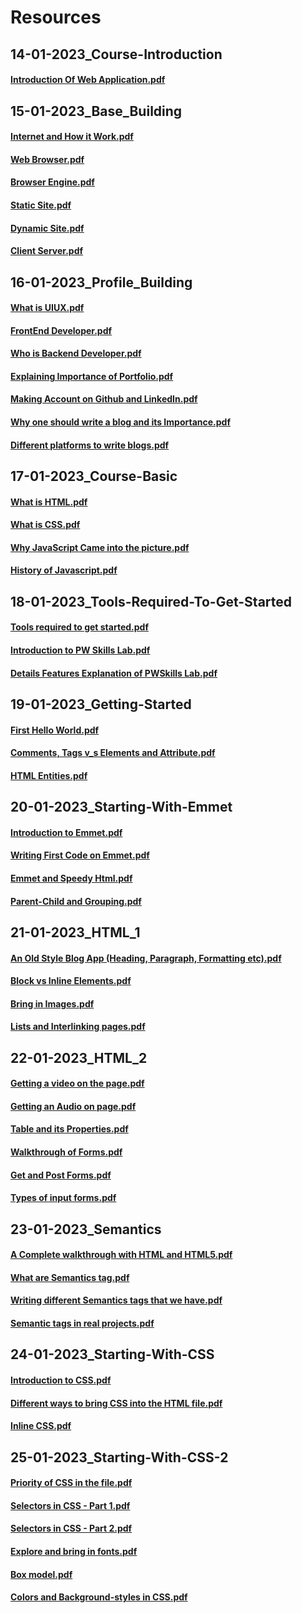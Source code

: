 # Resources

## 14-01-2023_Course-Introduction

#### [Introduction Of Web Application.pdf](https://github.com/subhranil002/PWSkills-MERN_Stack-Sigma-Batch/blob/main/10001.%2014-01-2023_Course-Introduction/Introduction%20Of%20Web%20Application.pdf)

## 15-01-2023_Base_Building

#### [Internet and How it Work.pdf](https://github.com/subhranil002/PWSkills-MERN_Stack-Sigma-Batch/blob/main/10002.%2015-01-2023_Base_Building/1.%20Internet%20and%20How%20it%20Work.pdf)

#### [Web Browser.pdf](https://github.com/subhranil002/PWSkills-MERN_Stack-Sigma-Batch/blob/main/10002.%2015-01-2023_Base_Building/2.%20Web%20Browser.pdf)

#### [Browser Engine.pdf](https://github.com/subhranil002/PWSkills-MERN_Stack-Sigma-Batch/blob/main/10002.%2015-01-2023_Base_Building/3.%20Browser%20Engine.pdf)

#### [Static Site.pdf](https://github.com/subhranil002/PWSkills-MERN_Stack-Sigma-Batch/blob/main/10002.%2015-01-2023_Base_Building/4.%20Static%20Site.pdf)

#### [Dynamic Site.pdf](https://github.com/subhranil002/PWSkills-MERN_Stack-Sigma-Batch/blob/main/10002.%2015-01-2023_Base_Building/5.%20Dynamic%20Site.pdf)

#### [Client Server.pdf](https://github.com/subhranil002/PWSkills-MERN_Stack-Sigma-Batch/blob/main/10002.%2015-01-2023_Base_Building/6.%20Client%20Server.pdf)

## 16-01-2023_Profile_Building

#### [What is UIUX.pdf](https://github.com/subhranil002/PWSkills-MERN_Stack-Sigma_Batch/blob/main/10003.%2016-01-2023_Profile_Building/1.%20What%20is%20UIUX.pdf)

#### [FrontEnd Developer.pdf](https://github.com/subhranil002/PWSkills-MERN_Stack-Sigma_Batch/blob/main/10003.%2016-01-2023_Profile_Building/2.%20FrontEnd%20Developer.pdf)

#### [Who is Backend Developer.pdf](https://github.com/subhranil002/PWSkills-MERN_Stack-Sigma_Batch/blob/main/10003.%2016-01-2023_Profile_Building/3.%20Who%20is%20Backend%20Developer.pdf)

#### [Explaining Importance of Portfolio.pdf](https://github.com/subhranil002/PWSkills-MERN_Stack-Sigma_Batch/blob/main/10003.%2016-01-2023_Profile_Building/4.%20Explaining%20Importance%20of%20Portfolio.pdf)

#### [Making Account on Github and LinkedIn.pdf](https://github.com/subhranil002/PWSkills-MERN_Stack-Sigma_Batch/blob/main/10003.%2016-01-2023_Profile_Building/5.%20Making%20Account%20on%20Github%20and%20LinkedIn.pdf)

#### [Why one should write a blog and its Importance.pdf](https://github.com/subhranil002/PWSkills-MERN_Stack-Sigma_Batch/blob/main/10003.%2016-01-2023_Profile_Building/6.%20Why%20one%20should%20write%20a%20blog%20and%20its%20Importance_.pdf)

#### [Different platforms to write blogs.pdf](https://github.com/subhranil002/PWSkills-MERN_Stack-Sigma_Batch/blob/main/10003.%2016-01-2023_Profile_Building/7.%20Different%20platforms%20to%20write%20blogs.pdf)

## 17-01-2023_Course-Basic

#### [What is HTML.pdf](https://github.com/subhranil002/PWSkills-MERN_Stack-Sigma_Batch/blob/main/10004.%2017-01-2023_Course-Basic/1.%20What%20is%20HTML%20_.pdf)

#### [What is CSS.pdf](https://github.com/subhranil002/PWSkills-MERN_Stack-Sigma_Batch/blob/main/10004.%2017-01-2023_Course-Basic/2.%20What%20is%20CSS_.pdf)

#### [Why JavaScript Came into the picture.pdf](https://github.com/subhranil002/PWSkills-MERN_Stack-Sigma_Batch/blob/main/10004.%2017-01-2023_Course-Basic/3.%20Why%20JavaScript%20Came%20into%20the%20picture%20_.pdf)

#### [History of Javascript.pdf](https://github.com/subhranil002/PWSkills-MERN_Stack-Sigma_Batch/blob/main/10004.%2017-01-2023_Course-Basic/4.%20History%20of%20Javascript.pdf)

## 18-01-2023_Tools-Required-To-Get-Started

#### [Tools required to get started.pdf](https://github.com/subhranil002/PWSkills-MERN_Stack-Sigma_Batch/blob/main/10005.%2018-01-2023_Tools-Required-To-Get-Started/1.%20Tools%20required%20to%20get%20started.pdf)

#### [Introduction to PW Skills Lab.pdf](https://github.com/subhranil002/PWSkills-MERN_Stack-Sigma_Batch/blob/main/10005.%2018-01-2023_Tools-Required-To-Get-Started/2.%20Introduction%20to%20%20PW%20Skills%20Lab.pdf)

#### [Details Features Explanation of PWSkills Lab.pdf](https://github.com/subhranil002/PWSkills-MERN_Stack-Sigma_Batch/blob/main/10005.%2018-01-2023_Tools-Required-To-Get-Started/3.%20Details%20Features%20Explanation%20of%20PWSkills%20Lab.pdf)

## 19-01-2023_Getting-Started

#### [First Hello World.pdf](https://github.com/subhranil002/PWSkills-MERN_Stack-Sigma_Batch/blob/main/10006.%2019-01-2023_Getting-Started/1.%20First%20Hello%20World.pdf)

#### [Comments, Tags v_s Elements and Attribute.pdf](https://github.com/subhranil002/PWSkills-MERN_Stack-Sigma_Batch/blob/main/10006.%2019-01-2023_Getting-Started/3.%20Comments%2C%20Tags%20v_s%20Elements%20and%20Attribute.pdf)

#### [HTML Entities.pdf](https://github.com/subhranil002/PWSkills-MERN_Stack-Sigma_Batch/blob/main/10006.%2019-01-2023_Getting-Started/5.%20HTML%20Entities.pdf)

## 20-01-2023_Starting-With-Emmet

#### [Introduction to Emmet.pdf](https://github.com/subhranil002/PWSkills-MERN_Stack-Sigma_Batch/blob/main/10007.%2020-01-2023_Starting-With-Emmet/1.%20Introduction%20to%20Emmet.pdf)

#### [Writing First Code on Emmet.pdf](https://github.com/subhranil002/PWSkills-MERN_Stack-Sigma_Batch/blob/main/10007.%2020-01-2023_Starting-With-Emmet/2.%20Writing%20First%20Code%20on%20Emmet.pdf)

#### [Emmet and Speedy Html.pdf](https://github.com/subhranil002/PWSkills-MERN_Stack-Sigma_Batch/blob/main/10007.%2020-01-2023_Starting-With-Emmet/3.%20Emmet%20and%20Speedy%20Html.pdf)

#### [Parent-Child and Grouping.pdf](https://github.com/subhranil002/PWSkills-MERN_Stack-Sigma_Batch/blob/main/10007.%2020-01-2023_Starting-With-Emmet/5.%20Parent-Child%20and%20Grouping.pdf)

## 21-01-2023_HTML_1

#### [An Old Style Blog App (Heading, Paragraph, Formatting etc).pdf](https://github.com/subhranil002/PWSkills-MERN_Stack-Sigma_Batch/blob/main/10008.%2021-01-2023_HTML_1/1.%20An%20Old%20Style%20Blog%20App%20(Heading%2C%20Paragraph%2C%20Formatting%20etc).pdf)

#### [Block vs Inline Elements.pdf](https://github.com/subhranil002/PWSkills-MERN_Stack-Sigma_Batch/blob/main/10008.%2021-01-2023_HTML_1/3.%20Block%20vs%20Inline%20Elements.pdf)

#### [Bring in Images.pdf](https://github.com/subhranil002/PWSkills-MERN_Stack-Sigma_Batch/blob/main/10008.%2021-01-2023_HTML_1/5.%20Bring%20in%20Images.pdf)

#### [Lists and Interlinking pages.pdf](https://github.com/subhranil002/PWSkills-MERN_Stack-Sigma_Batch/blob/main/10008.%2021-01-2023_HTML_1/7.%20Lists%20and%20Interlinking%20pages.pdf)

## 22-01-2023_HTML_2

#### [Getting a video on the page.pdf](https://github.com/subhranil002/PWSkills-MERN_Stack-Sigma_Batch/blob/main/10009.%2022-01-2023_HTML_2/101.%20Getting%20a%20video%20on%20the%20page.pdf)

#### [Getting an Audio on page.pdf](https://github.com/subhranil002/PWSkills-MERN_Stack-Sigma_Batch/blob/main/10009.%2022-01-2023_HTML_2/103.%20Getting%20an%20Audio%20on%20page.pdf)

#### [Table and its Properties.pdf](https://github.com/subhranil002/PWSkills-MERN_Stack-Sigma_Batch/blob/main/10009.%2022-01-2023_HTML_2/105.%20Table%20and%20its%20Properties.pdf)

#### [Walkthrough of Forms.pdf](https://github.com/subhranil002/PWSkills-MERN_Stack-Sigma_Batch/blob/main/10009.%2022-01-2023_HTML_2/107.%20Walkthrough%20of%20Forms.pdf)

#### [Get and Post Forms.pdf](https://github.com/subhranil002/PWSkills-MERN_Stack-Sigma_Batch/blob/main/10009.%2022-01-2023_HTML_2/108.%20Get%20and%20Post%20Forms.pdf)

#### [Types of input forms.pdf](https://github.com/subhranil002/PWSkills-MERN_Stack-Sigma_Batch/blob/main/10009.%2022-01-2023_HTML_2/109.%20Types%20of%20input%20forms.pdf)

## 23-01-2023_Semantics

#### [A Complete walkthrough with HTML and HTML5.pdf](https://github.com/subhranil002/PWSkills-MERN_Stack-Sigma_Batch/blob/main/10010.%2023-01-2023_Semantics/1.%20A%20Complete%20walkthrough%20with%20HTML%20and%20HTML5.pdf)

#### [What are Semantics tag.pdf](https://github.com/subhranil002/PWSkills-MERN_Stack-Sigma_Batch/blob/main/10010.%2023-01-2023_Semantics/2.%20What%20are%20Semantics%20tag.pdf)

#### [Writing different Semantics tags that we have.pdf](https://github.com/subhranil002/PWSkills-MERN_Stack-Sigma_Batch/blob/main/10010.%2023-01-2023_Semantics/3.%20Writing%20different%20Semantics%20tags%20that%20we%20have.pdf)

#### [Semantic tags in real projects.pdf](https://github.com/subhranil002/PWSkills-MERN_Stack-Sigma_Batch/blob/main/10010.%2023-01-2023_Semantics/5.%20Semantic%20tags%20in%20real%20projects.pdf)

## 24-01-2023_Starting-With-CSS

#### [Introduction to CSS.pdf](https://github.com/subhranil002/PWSkills-MERN_Stack-Sigma_Batch/blob/main/10011.%2024-01-2023_Starting-With-CSS/1.%20Introduction%20to%20CSS.pdf)

#### [Different ways to bring CSS into the HTML file.pdf](https://github.com/subhranil002/PWSkills-MERN_Stack-Sigma_Batch/blob/main/10011.%2024-01-2023_Starting-With-CSS/2.%20Different%20ways%20to%20bring%20CSS%20into%20the%20HTML%20file.pdf)

#### [Inline CSS.pdf](https://github.com/subhranil002/PWSkills-MERN_Stack-Sigma_Batch/blob/main/10011.%2024-01-2023_Starting-With-CSS/3.%20Inline%20CSS.pdf)

## 25-01-2023_Starting-With-CSS-2

#### [Priority of CSS in the file.pdf](https://github.com/subhranil002/PWSkills-MERN_Stack-Sigma_Batch/blob/main/10012.%2025-01-2023_Starting-With-CSS-2/1.%20Priority%20of%20CSS%20in%20the%20file.pdf)

#### [Selectors in CSS - Part 1.pdf](https://github.com/subhranil002/PWSkills-MERN_Stack-Sigma_Batch/blob/main/10012.%2025-01-2023_Starting-With-CSS-2/3.%20Selectors%20in%20CSS%20-%20Part%201.pdf)

#### [Selectors in CSS - Part 2.pdf](https://github.com/subhranil002/PWSkills-MERN_Stack-Sigma_Batch/blob/main/10012.%2025-01-2023_Starting-With-CSS-2/4.%20Selectors%20in%20CSS%20-%20Part%202.pdf)

#### [Explore and bring in fonts.pdf](https://github.com/subhranil002/PWSkills-MERN_Stack-Sigma_Batch/blob/main/10012.%2025-01-2023_Starting-With-CSS-2/6.%20Explore%20and%20bring%20in%20fonts.pdf)

#### [Box model.pdf](https://github.com/subhranil002/PWSkills-MERN_Stack-Sigma_Batch/blob/main/10012.%2025-01-2023_Starting-With-CSS-2/8.%20Box%20model.pdf)

#### [Colors and Background-styles in CSS.pdf](https://github.com/subhranil002/PWSkills-MERN_Stack-Sigma_Batch/blob/main/10012.%2025-01-2023_Starting-With-CSS-2/9.%20Colors%20and%20styles%20in%20CSS.pdf)

